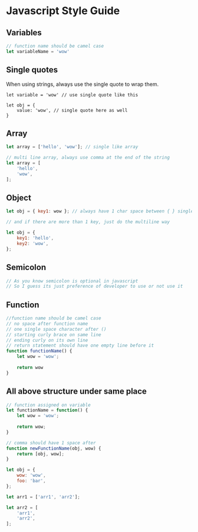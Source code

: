 # Javascript Style Guide



## Variables

```javascript
// function name should be camel case
let variableName = 'wow'
```



## Single quotes

When using strings, always use the single quote to wrap them.

```
let variable = 'wow' // use single quote like this

let obj = {
	value: 'wow', // single quote here as well
}
```



## Array

```javascript
let array = ['hello', 'wow']; // single like array

// multi line array, always use comma at the end of the string
let array = [
    'hello',
    'wow',
];
```



## Object

```javascript
let obj = { key1: wow }; // always have 1 char space between { } single key based object

// and if there are more than 1 key, just do the multiline way

let obj = {
	key1: 'hello',
	key2: 'wow',
};
```



## Semicolon

```javascript
// As you know semicolon is optional in javascript
// So I guess its just preference of developer to use or not use it
```



## Function

```javascript
//function name should be camel case
// no space after function name
// one single space character after ()
// starting curly brace on same line
// ending curly on its own line
// return statement should have one empty line before it
function functionName() {
    let wow = 'wow';
    
    return wow
}
```



## All above structure under same place

```javascript
// function assigned on variable
let functionName = function() {
	let wow = 'wow';
    
    return wow;
}

// comma should have 1 space after
function newFunctionName(obj, wow) {
    return [obj, wow];
}

let obj = {
    wow: 'wow',
    foo: 'bar',
};

let arr1 = ['arr1', 'arr2'];

let arr2 = [
    'arr1',
    'arr2',
];
```

